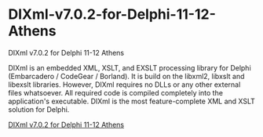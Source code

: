 # DIXml-v7.0.2-for-Delphi-11-12-Athens
DIXml v7.0.2 for Delphi 11-12 Athens

DIXml is an embedded XML, XSLT, and EXSLT processing library for Delphi (Embarcadero / CodeGear / Borland). It is build on the libxml2, libxslt and libexslt libraries. However, DIXml requires no DLLs or any other external files whatsoever. All required code is compiled completely into the application's executable. DIXml is the most feature-complete XML and XSLT solution for Delphi.

[DIXml v7.0.2 for Delphi 11-12 Athens](https://developer.team/delphi/34918-dixml-v702-for-delphi-11-12-athens.html)
